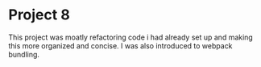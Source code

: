 # Project 8

This project was moatly refactoring code i had already set up and making this more organized and concise. I was also introduced to webpack bundling.
